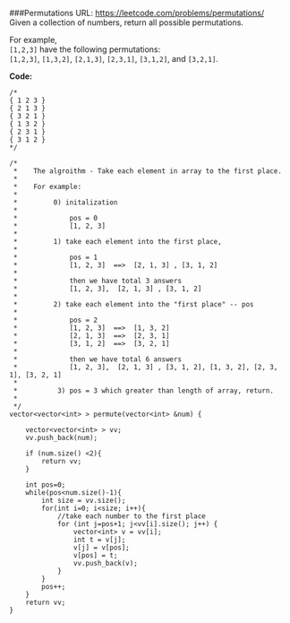 ###Permutations
URL: https://leetcode.com/problems/permutations/</br>
Given a collection of numbers, return all possible permutations.

For example,</br>
`[1,2,3]` have the following permutations:</br>
`[1,2,3]`, `[1,3,2]`, `[2,1,3]`, `[2,3,1]`, `[3,1,2]`, and `[3,2,1]`.

__Code:__

	/*
	{ 1 2 3 }
	{ 2 1 3 }
	{ 3 2 1 }
	{ 1 3 2 }
	{ 2 3 1 }
	{ 3 1 2 }
	*/

	/*
	 *    The algroithm - Take each element in array to the first place.
	 *
	 *    For example: 
	 *    
	 *         0) initalization 
	 * 
	 *             pos = 0
	 *             [1, 2, 3]   
	 *
	 *         1) take each element into the first place, 
	 *
	 *             pos = 1
	 *             [1, 2, 3]  ==>  [2, 1, 3] , [3, 1, 2] 
	 *
	 *             then we have total 3 answers
	 *             [1, 2, 3],  [2, 1, 3] , [3, 1, 2] 
	 *            
	 *         2) take each element into the "first place" -- pos 
	 *
	 *             pos = 2
	 *             [1, 2, 3]  ==>  [1, 3, 2]
	 *             [2, 1, 3]  ==>  [2, 3, 1]
	 *             [3, 1, 2]  ==>  [3, 2, 1] 
	 *
	 *             then we have total 6 answers
	 *             [1, 2, 3],  [2, 1, 3] , [3, 1, 2], [1, 3, 2], [2, 3, 1], [3, 2, 1]
	 *
	 *          3) pos = 3 which greater than length of array, return.
	 *
	 */
	vector<vector<int> > permute(vector<int> &num) {
	    
	    vector<vector<int> > vv;
	    vv.push_back(num);

	    if (num.size() <2){
	        return vv;
	    }
	        
	    int pos=0;
	    while(pos<num.size()-1){
	        int size = vv.size();
	        for(int i=0; i<size; i++){
	            //take each number to the first place
	            for (int j=pos+1; j<vv[i].size(); j++) {
	                vector<int> v = vv[i];
	                int t = v[j]; 
	                v[j] = v[pos];
	                v[pos] = t;
	                vv.push_back(v);
	            }
	        }
	        pos++;
	    }
	    return vv;
	}
